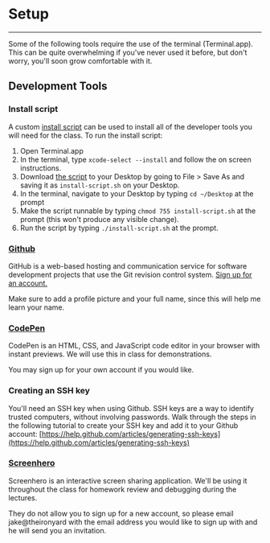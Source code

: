 # Setup

* * *

Some of the following tools require the use of the terminal (Terminal.app). This
can be quite overwhelming if you've never used it before, but don't worry,
you'll soon grow comfortable with it.

## Development Tools

### Install script

A custom [install
script](https://raw.githubusercontent.com/TIY-GVL-FEE-2015-May/notes/master/files/install-script.sh)
can be used to install all of the developer tools you will need for the class.
To run the install script:


1. Open Terminal.app
2. In the terminal, type `xcode-select --install` and follow the on screen
   instructions.
3. Download [the
   script](https://raw.githubusercontent.com/TIY-GVL-FEE-2015-May/notes/master/files/install-script.sh)
   to your Desktop by going to File > Save As and saving it as
   `install-script.sh` on your Desktop.
4. In the terminal, navigate to your Desktop by typing `cd ~/Desktop` at the
   prompt
5. Make the script runnable by typing `chmod 755 install-script.sh` at the
   prompt (this won't produce any visible change).
6. Run the script by typing `./install-script.sh` at the prompt.

### [Github](http://github.com)

GitHub is a web-based hosting and communication service for software
development projects that use the Git revision control system. [Sign up for an
account.](https://github.com/join)

Make sure to add a profile picture and your full name, since this will help me
learn your name.

### [CodePen](http://codepen.io/)
CodePen is an HTML, CSS, and JavaScript code editor in your browser with
instant previews. We will use this in class for demonstrations.

You may sign up for your own account if you would like.

### Creating an SSH key

You'll need an SSH key when using Github. SSH keys are a way to identify trusted
computers, without involving passwords. Walk through the steps in the following
tutorial to create your SSH key and add it to your Github account:
[https://help.github.com/articles/generating-ssh-keys](https://help.github.com/articles/generating-ssh-keys)

### [Screenhero](https://screenhero.com/)

Screenhero is an interactive screen sharing application. We'll be using it
throughout the class for homework review and debugging during the lectures.

They do not allow you to sign up for a new account, so please email
jake@theironyard with the email address you would like to sign up with and he
will send you an invitation.

